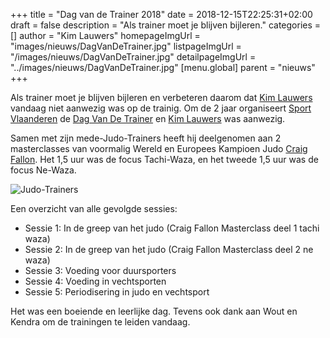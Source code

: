 +++
title = "Dag van de Trainer 2018"
date = 2018-12-15T22:25:31+02:00
draft = false
description = "Als trainer moet je blijven bijleren."
categories = []
author = "Kim Lauwers"
homepageImgUrl = "images/nieuws/DagVanDeTrainer.jpg"
listpageImgUrl = "/images/nieuws/DagVanDeTrainer.jpg"
detailpageImgUrl = "../images/nieuws/DagVanDeTrainer.jpg"
[menu.global]
    parent = "nieuws"
+++

Als trainer moet je blijven bijleren en verbeteren daarom dat [Kim Lauwers](/trainers/#Kim_Lauwers) vandaag niet aanwezig was op de trainig.
Om de 2 jaar organiseert [Sport Vlaanderen](https://www.sport.vlaanderen/) de [Dag Van De Trainer](https://www.sport.vlaanderen/dag-van-de-trainer/) en [Kim Lauwers](/trainers/#Kim_Lauwers) was aanwezig.

Samen met zijn mede-Judo-Trainers heeft hij deelgenomen aan 2 masterclasses van voormalig Wereld en Europees Kampioen Judo [Craig Fallon](https://en.wikipedia.org/wiki/Craig_Fallon).
Het 1,5 uur was de focus Tachi-Waza, en het tweede 1,5 uur was de focus Ne-Waza.

![Judo-Trainers](/nieuws/DagVanDeTrainer-Team.jpeg "Judo Team")

Een overzicht van alle gevolgde sessies:
	 	
* Sessie 1: In de greep van het judo (Craig Fallon Masterclass deel 1 tachi waza)
* Sessie 2: In de greep van het judo (Craig Fallon Masterclass deel 2 ne waza)
* Sessie 3: Voeding voor duursporters
* Sessie 4: Voeding in vechtsporten
* Sessie 5: Periodisering in judo en vechtsport
 
 
Het was een boeiende en leerlijke dag. Tevens ook dank aan Wout en Kendra om de trainingen te leiden vandaag.

